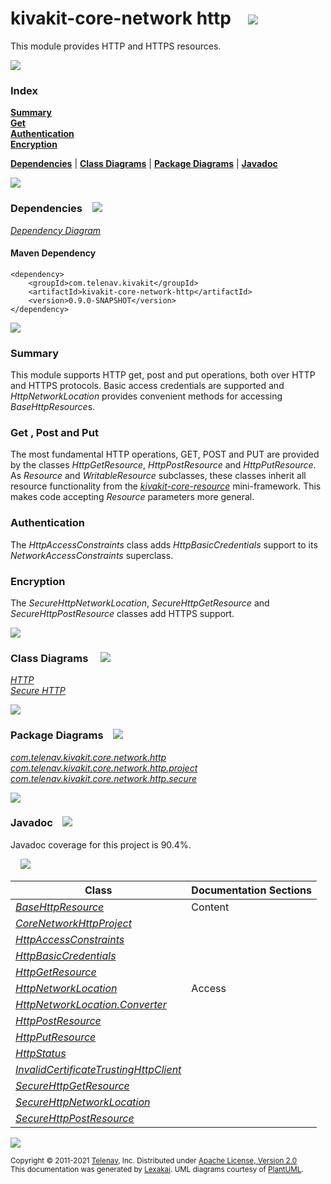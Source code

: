 # kivakit-core-network http &nbsp;&nbsp; <img src="https://www.kivakit.org/images/world-40.png" srcset="https://www.kivakit.org/images/world-40-2x.png 2x"/>

This module provides HTTP and HTTPS resources.

<img src="https://www.kivakit.org/images/horizontal-line-512.png" srcset="https://www.kivakit.org/images/horizontal-line-512-2x.png 2x"/>

### Index

[**Summary**](#summary)  
[**Get**](#get)  
[**Authentication**](#authentication)  
[**Encryption**](#encryption)  

[**Dependencies**](#dependencies) | [**Class Diagrams**](#class-diagrams) | [**Package Diagrams**](#package-diagrams) | [**Javadoc**](#javadoc)

<img src="https://www.kivakit.org/images/horizontal-line-512.png" srcset="https://www.kivakit.org/images/horizontal-line-512-2x.png 2x"/>

### Dependencies <a name="dependencies"></a> &nbsp;&nbsp; <img src="https://www.kivakit.org/images/dependencies-32.png" srcset="https://www.kivakit.org/images/dependencies-32-2x.png 2x"/>

[*Dependency Diagram*](https://www.kivakit.org/lexakai/kivakit/kivakit-core/network/http/documentation/diagrams/dependencies.svg)

#### Maven Dependency

    <dependency>
        <groupId>com.telenav.kivakit</groupId>
        <artifactId>kivakit-core-network-http</artifactId>
        <version>0.9.0-SNAPSHOT</version>
    </dependency>


<img src="https://www.kivakit.org/images/horizontal-line-128.png" srcset="https://www.kivakit.org/images/horizontal-line-128-2x.png 2x"/>

[//]: # (start-user-text)

### Summary <a name = "summary"></a>

This module supports HTTP get, post and put operations, both over HTTP and HTTPS protocols. Basic
access credentials are supported and *HttpNetworkLocation* provides convenient methods for accessing
*BaseHttpResource*s.

### Get <a name = "get"></a>, Post and Put

The most fundamental HTTP operations, GET, POST and PUT are provided by the classes *HttpGetResource*,
*HttpPostResource* and *HttpPutResource*. As *Resource* and *WritableResource* subclasses, these classes
inherit all resource functionality from the [*kivakit-core-resource*](../../resource/README.md) mini-framework. This makes code accepting
*Resource* parameters more general.

### Authentication <a name = "authentication"></a>

The *HttpAccessConstraints* class adds *HttpBasicCredentials* support to its *NetworkAccessConstraints* superclass.

### Encryption <a name = "encryption"></a>

The *SecureHttpNetworkLocation*, *SecureHttpGetResource* and *SecureHttpPostResource* classes add HTTPS support.

[//]: # (end-user-text)

<img src="https://www.kivakit.org/images/horizontal-line-128.png" srcset="https://www.kivakit.org/images/horizontal-line-128-2x.png 2x"/>

### Class Diagrams <a name="class-diagrams"></a> &nbsp; &nbsp; <img src="https://www.kivakit.org/images/diagram-40.png" srcset="https://www.kivakit.org/images/diagram-40-2x.png 2x"/>

[*HTTP*](https://www.kivakit.org/lexakai/kivakit/kivakit-core/network/http/documentation/diagrams/diagram-http.svg)  
[*Secure HTTP*](https://www.kivakit.org/lexakai/kivakit/kivakit-core/network/http/documentation/diagrams/diagram-https.svg)

<img src="https://www.kivakit.org/images/horizontal-line-128.png" srcset="https://www.kivakit.org/images/horizontal-line-128-2x.png 2x"/>

### Package Diagrams <a name="package-diagrams"></a> &nbsp;&nbsp; <img src="https://www.kivakit.org/images/box-32.png" srcset="https://www.kivakit.org/images/box-32-2x.png 2x"/>

[*com.telenav.kivakit.core.network.http*](https://www.kivakit.org/lexakai/kivakit/kivakit-core/network/http/documentation/diagrams/com.telenav.kivakit.core.network.http.svg)  
[*com.telenav.kivakit.core.network.http.project*](https://www.kivakit.org/lexakai/kivakit/kivakit-core/network/http/documentation/diagrams/com.telenav.kivakit.core.network.http.project.svg)  
[*com.telenav.kivakit.core.network.http.secure*](https://www.kivakit.org/lexakai/kivakit/kivakit-core/network/http/documentation/diagrams/com.telenav.kivakit.core.network.http.secure.svg)

<img src="https://www.kivakit.org/images/horizontal-line-128.png" srcset="https://www.kivakit.org/images/horizontal-line-128-2x.png 2x"/>

### Javadoc <a name="javadoc"></a> &nbsp;&nbsp; <img src="https://www.kivakit.org/images/books-32.png" srcset="https://www.kivakit.org/images/books-32-2x.png 2x"/>

Javadoc coverage for this project is 90.4%.  
  
&nbsp; &nbsp;  ![](https://www.kivakit.org/images/meter-90-12.png)



| Class | Documentation Sections |
|---|---|
| [*BaseHttpResource*](https://www.kivakit.org/javadoc/kivakit/kivakit.core.network.http/com/telenav/kivakit/core/network/http/BaseHttpResource.html) | Content |  
| [*CoreNetworkHttpProject*](https://www.kivakit.org/javadoc/kivakit/kivakit.core.network.http/com/telenav/kivakit/core/network/http/project/CoreNetworkHttpProject.html) |  |  
| [*HttpAccessConstraints*](https://www.kivakit.org/javadoc/kivakit/kivakit.core.network.http/com/telenav/kivakit/core/network/http/HttpAccessConstraints.html) |  |  
| [*HttpBasicCredentials*](https://www.kivakit.org/javadoc/kivakit/kivakit.core.network.http/com/telenav/kivakit/core/network/http/HttpBasicCredentials.html) |  |  
| [*HttpGetResource*](https://www.kivakit.org/javadoc/kivakit/kivakit.core.network.http/com/telenav/kivakit/core/network/http/HttpGetResource.html) |  |  
| [*HttpNetworkLocation*](https://www.kivakit.org/javadoc/kivakit/kivakit.core.network.http/com/telenav/kivakit/core/network/http/HttpNetworkLocation.html) | Access |  
| [*HttpNetworkLocation.Converter*](https://www.kivakit.org/javadoc/kivakit/kivakit.core.network.http/com/telenav/kivakit/core/network/http/HttpNetworkLocation.Converter.html) |  |  
| [*HttpPostResource*](https://www.kivakit.org/javadoc/kivakit/kivakit.core.network.http/com/telenav/kivakit/core/network/http/HttpPostResource.html) |  |  
| [*HttpPutResource*](https://www.kivakit.org/javadoc/kivakit/kivakit.core.network.http/com/telenav/kivakit/core/network/http/HttpPutResource.html) |  |  
| [*HttpStatus*](https://www.kivakit.org/javadoc/kivakit/kivakit.core.network.http/com/telenav/kivakit/core/network/http/HttpStatus.html) |  |  
| [*InvalidCertificateTrustingHttpClient*](https://www.kivakit.org/javadoc/kivakit/kivakit.core.network.http/com/telenav/kivakit/core/network/http/secure/InvalidCertificateTrustingHttpClient.html) |  |  
| [*SecureHttpGetResource*](https://www.kivakit.org/javadoc/kivakit/kivakit.core.network.http/com/telenav/kivakit/core/network/http/secure/SecureHttpGetResource.html) |  |  
| [*SecureHttpNetworkLocation*](https://www.kivakit.org/javadoc/kivakit/kivakit.core.network.http/com/telenav/kivakit/core/network/http/secure/SecureHttpNetworkLocation.html) |  |  
| [*SecureHttpPostResource*](https://www.kivakit.org/javadoc/kivakit/kivakit.core.network.http/com/telenav/kivakit/core/network/http/secure/SecureHttpPostResource.html) |  |  

[//]: # (start-user-text)



[//]: # (end-user-text)

<img src="https://www.kivakit.org/images/horizontal-line-512.png" srcset="https://www.kivakit.org/images/horizontal-line-512-2x.png 2x"/>

<sub>Copyright &#169; 2011-2021 [Telenav](http://telenav.com), Inc. Distributed under [Apache License, Version 2.0](LICENSE)</sub>  
<sub>This documentation was generated by [Lexakai](https://github.com/Telenav/lexakai). UML diagrams courtesy
of [PlantUML](http://plantuml.com).</sub>


